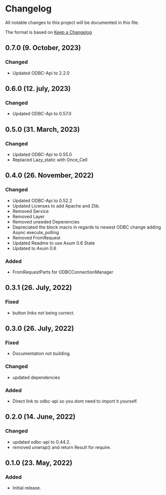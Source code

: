 # Changelog

All notable changes to this project will be documented in this file.

The format is based on [Keep a Changelog](https://keepachangelog.com/en/1.0.0/)

## 0.7.0 (9. October, 2023)
### Changed
- Updated ODBC-Api to 2.2.0

## 0.6.0 (12. july, 2023)
### Changed
- Updated ODBC-Api to 0.57.0

## 0.5.0 (31. March, 2023)
### Changed
- Updated ODBC-Api to 0.55.0
- Replaced Lazy_static with Once_Cell

## 0.4.0 (26. November, 2022)
### Changed
- Updated ODBC-Api to 0.52.2
- Updated Licenses to add Apache and Zlib.
- Removed Service
- Removed Layer
- Removed uneeded Depenencies
- Depreciated the block macro in regards to newest ODBC change adding Async execute_polling
- Removed FromRequest
- Updated Readme to use Axum 0.6 State
- Updated to Axum 0.6

### Added
- FromRequestParts for ODBCConnectionManager

## 0.3.1 (26. July, 2022)
### Fixed
- button links not being correct.

## 0.3.0 (26. July, 2022)
### Fixed
- Documentation not building.

### Changed
- updated dependencies

### Added
- Direct link to odbc-api so you dont need to import it yourself.

## 0.2.0 (14. June, 2022)
### Changed
- updated odbc-api to 0.44.2.
- removed unwrap() and return Result for require.

## 0.1.0 (23. May, 2022)
### Added
- Initial release.
